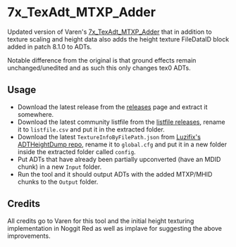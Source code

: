 # 7x_TexAdt_MTXP_Adder
Updated version of Varen's [7x_TexAdt_MTXP_Adder](https://github.com/Varen/7x_TexAdt_MTXP_Adder) that in addition to texture scaling and height data also adds the height texture FileDataID block added in patch 8.1.0 to ADTs.

Notable difference from the original is that ground effects remain unchanged/unedited and as such this only changes tex0 ADTs.

## Usage
- Download the latest release from the [releases](https://github.com/Marlamin/7x_TexAdt_MTXP_Adder/releases) page and extract it somewhere.
- Download the latest community listfile from the [listfile releases](https://github.com/wowdev/wow-listfile/releases), rename it to `listfile.csv` and put it in the extracted folder.
- Download the latest `TextureInfoByFilePath.json` from [Luzifix's ADTHeightDump repo](https://github.com/Luzifix/ADTHeightDump/tree/main/Output), rename it to `global.cfg` and put it in a new folder inside the extracted folder called `config`.
- Put ADTs that have already been partially upconverted (have an MDID chunk) in a new `Input` folder.
- Run the tool and it should output ADTs with the added MTXP/MHID chunks to the `Output` folder.

## Credits
All credits go to Varen for this tool and the initial height texturing implementation in Noggit Red as well as implave for suggesting the above improvements.